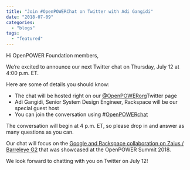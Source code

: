 ```yaml
---
title: "Join #OpenPOWERChat on Twitter with Adi Gangidi"
date: "2018-07-09"
categories: 
  - "blogs"
tags: 
  - "featured"
---
```


Hi OpenPOWER Foundation members,

We’re excited to announce our next Twitter chat on Thursday, July 12 at 4:00 p.m. ET.

Here are some of details you should know:

- The chat will be hosted right on our [@OpenPOWERorg](https://twitter.com/openpowerorg?lang=en)Twitter page
- Adi Gangidi, Senior System Design Engineer, Rackspace will be our special guest host
- You can join the conversation using #[OpenPOWERchat](https://twitter.com/search?f=tweets&q=%23openpowerchat&src=typd)

The conversation will begin at 4 p.m. ET, so please drop in and answer as many questions as you can.

Our chat will focus on the [Google and Rackspace collaboration on Zaius / Barreleye G2](https://openpowerfoundation.org/blogs/barreleye-g2-zaius-motherboard-openpower-summit/) that was showcased at the OpenPOWER Summit 2018.

We look forward to chatting with you on Twitter on July 12!
